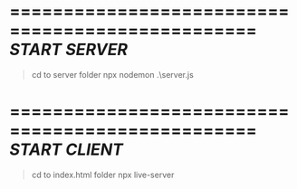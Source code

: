 =================================================
                *START SERVER*
=================================================
> cd to server folder
> npx nodemon .\server.js



=================================================
                *START CLIENT*
=================================================
> cd to index.html folder
> npx live-server